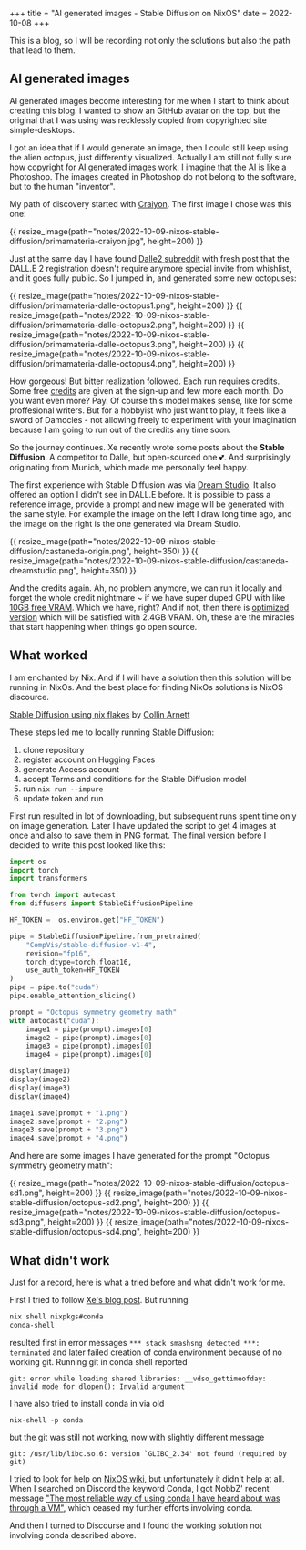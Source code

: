 +++
title = "AI generated images - Stable Diffusion on NixOS"
date = 2022-10-08
+++

This is a blog, so I will be recording not only the solutions but also the path
that lead to them.

## AI generated images

AI generated images become interesting for me when I start to think about
creating this blog. I wanted to show an GitHub avatar on the top, but the
original that I was using was recklessly copied from copyrighted site
simple-desktops.

I got an idea that if I would generate an image, then I could still keep using
the alien octopus, just differently visualized. Actually I am still not fully
sure how copyright for AI generated images work. I imagine that the AI is like
a Photoshop. The images created in Photoshop do not belong to the software, but
to the human "inventor".

My path of discovery started with [Craiyon](https://www.craiyon.com/). The
first image I chose was this one:

{{ resize_image(path="notes/2022-10-09-nixos-stable-diffusion/primamateria-craiyon.jpg", height=200) }}

Just at the same day I have found [Dalle2
subreddit](https://www.reddit.com/r/dalle2/) with fresh post that the DALL.E 2
registration doesn't require anymore special invite from whishlist, and it goes
fully public. So I jumped in, and generated some new octopuses:

{{ resize_image(path="notes/2022-10-09-nixos-stable-diffusion/primamateria-dalle-octopus1.png", height=200) }}
{{ resize_image(path="notes/2022-10-09-nixos-stable-diffusion/primamateria-dalle-octopus2.png", height=200) }}
{{ resize_image(path="notes/2022-10-09-nixos-stable-diffusion/primamateria-dalle-octopus3.png", height=200) }}
{{ resize_image(path="notes/2022-10-09-nixos-stable-diffusion/primamateria-dalle-octopus4.png", height=200) }}

How gorgeous! But bitter realization followed. Each run requires credits. Some
free
[credits](https://help.openai.com/en/articles/6399305-how-dall-e-credits-work)
are given at the sign-up and few more each month. Do you want even more? Pay.
Of course this model makes sense, like for some proffesional writers. But for a
hobbyist who just want to play, it feels like a sword of Damocles  - not
allowing freely to experiment with your imagination because I am going to run
out of the credits any time soon.

So the journey continues. Xe recently wrote some posts about the **Stable
Diffusion**. A competitor to Dalle, but open-sourced one 💕. And surprisingly
originating from Munich, which made me personally feel happy.

The first experience with Stable Diffusion was via [Dream
Studio](https://beta.dreamstudio.ai/dream). It also offered an option I didn't
see in DALL.E before. It is possible to pass a reference image, provide a
prompt and new image will be generated with the same style. For example the
image on the left I draw long time ago, and the image on the right is the one
generated via Dream Studio.

{{ resize_image(path="notes/2022-10-09-nixos-stable-diffusion/castaneda-origin.png", height=350) }}
{{ resize_image(path="notes/2022-10-09-nixos-stable-diffusion/castaneda-dreamstudio.png", height=350) }}

And the credits again. Ah, no problem anymore, we can run it locally and forget
the whole credit nightmare ~ if we have super duped GPU with like [10GB free
VRAM](https://github.com/CompVis/stable-diffusion). Which we have, right? And
if not, then there is [optimized
  version](https://github.com/basujindal/stable-diffusion) which will be
  satisfied with 2.4GB VRAM. Oh, these are the miracles that start happening
  when things go open source.

## What worked

I am enchanted by Nix. And if I will have a solution then this solution will be
running in NixOs. And the best place for finding NixOs solutions is NixOS
discource.

[Stable Diffusion using nix
flakes](https://discourse.nixos.org/t/stable-diffusion-using-nix-flakes/21610)
by [Collin Arnett](https://collinarnett.me/)

These steps led me to locally running Stable Diffusion:
1. clone repository
1. register account on Hugging Faces
1. generate Access account
1. accept Terms and conditions for the Stable Diffusion model
1. run `nix run --impure`
1. update token and run

First run resulted in lot of downloading, but subsequent runs spent time only
on image generation. Later I have updated the script to get 4 images at once
and also to save them in PNG format. The final version before I decided to
write this post looked like this:

```python
import os
import torch
import transformers

from torch import autocast
from diffusers import StableDiffusionPipeline

HF_TOKEN =  os.environ.get("HF_TOKEN")

pipe = StableDiffusionPipeline.from_pretrained(
    "CompVis/stable-diffusion-v1-4", 
    revision="fp16", 
    torch_dtype=torch.float16,
    use_auth_token=HF_TOKEN
)
pipe = pipe.to("cuda")
pipe.enable_attention_slicing()

prompt = "Octopus symmetry geometry math"
with autocast("cuda"):
    image1 = pipe(prompt).images[0]  
    image2 = pipe(prompt).images[0] 
    image3 = pipe(prompt).images[0] 
    image4 = pipe(prompt).images[0]

display(image1)
display(image2)
display(image3)
display(image4)

image1.save(prompt + "1.png")
image2.save(prompt + "2.png")
image3.save(prompt + "3.png")
image4.save(prompt + "4.png")
```

And here are some images I have generated for the prompt "Octopus symmetry
geometry math":

{{ resize_image(path="notes/2022-10-09-nixos-stable-diffusion/octopus-sd1.png", height=200) }}
{{ resize_image(path="notes/2022-10-09-nixos-stable-diffusion/octopus-sd2.png", height=200) }}
{{ resize_image(path="notes/2022-10-09-nixos-stable-diffusion/octopus-sd3.png", height=200) }}
{{ resize_image(path="notes/2022-10-09-nixos-stable-diffusion/octopus-sd4.png", height=200) }}

## What didn't work

Just for a record, here is what a tried before and what didn't work for me.

First I tried to follow [Xe's blog
post](https://xeiaso.net/blog/stable-diffusion-nixos). But running 

``` bash
nix shell nixpkgs#conda
conda-shell
```

resulted first in error messages `*** stack smashsng detected ***: terminated`
and later failed creation of conda environment because of no working git.
Running git in conda shell reported 

```
git: error while loading shared libraries: __vdso_gettimeofday: invalid mode for dlopen(): Invalid argument
```

I have also tried to install conda in via old 

```
nix-shell -p conda
```

but the git was still not working, now with slightly different message

```
git: /usr/lib/libc.so.6: version `GLIBC_2.34' not found (required by git)
```

I tried to look for help on [NixOS wiki](https://nixos.wiki/wiki/Python#conda),
but unfortunately it didn't help at all. When I searched on Discord the keyword
Conda, I got NobbZ' recent message ["The most reliable way of using conda I
have heard about was through a
VM"](https://discordapp.com/channels/568306982717751326/747637173364457632/1027938976453120051),
which ceased my further efforts involving conda.

And then I turned to Discourse and I found the working solution not involving
conda described above.



